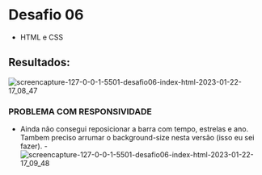 # Desafio 06
- HTML e CSS

## Resultados:
![screencapture-127-0-0-1-5501-desafio06-index-html-2023-01-22-17_08_47](https://user-images.githubusercontent.com/89949855/213937890-a4b0881d-6fb4-47a0-aeb5-efe050a2430f.png)

### PROBLEMA COM RESPONSIVIDADE
- Ainda não consegui reposicionar a barra com tempo, estrelas e ano. Tambem preciso arrumar o background-size nesta versão (isso eu sei fazer).
-![screencapture-127-0-0-1-5501-desafio06-index-html-2023-01-22-17_09_48](https://user-images.githubusercontent.com/89949855/213937972-a1dfb83b-d04f-451a-ae61-a821627a86ad.png)
